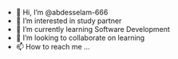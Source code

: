 - 👋 Hi, I’m @abdesselam-666
- 👀 I’m interested in study partner
- 🌱 I’m currently learning Software Development
- 💞️ I’m looking to collaborate on learning
- 📫 How to reach me ...

<!---
abdesselam-666/abdesselam-666 is a ✨ special ✨ repository because its `README.md` (this file) appears on your GitHub profile.
You can click the Preview link to take a look at your changes.
--->
